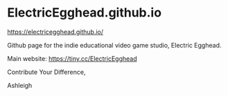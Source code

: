 # ElectricEgghead.github.io

https://electricegghead.github.io/

Github page for the indie educational video game studio, Electric Egghead.

Main website:
https://tiny.cc/ElectricEgghead

Contribute Your Difference,

Ashleigh

